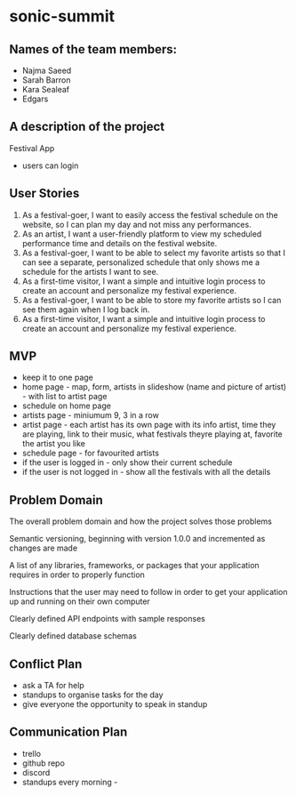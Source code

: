 # sonic-summit

## Names of the team members:

- Najma Saeed
- Sarah Barron
- Kara Sealeaf
- Edgars

## A description of the project

Festival App

- users can login

## User Stories

1. As a festival-goer, I want to easily access the festival schedule on the website, so I can plan my day and not miss any performances.
2. As an artist, I want a user-friendly platform to view my scheduled performance time and details on the festival website.
3. As a festival-goer, I want to be able to select my favorite artists so that I can see a separate, personalized schedule that only shows me a schedule for the artists I want to see.
4. As a first-time visitor, I want a simple and intuitive login process to create an account and personalize my festival experience.
5. As a festival-goer, I want to be able to store my favorite artists so I can see them again when I log back in.
6. As a first-time visitor, I want a simple and intuitive login process to create an account and personalize my festival experience.

## MVP

- keep it to one page
- home page - map, form, artists in slideshow (name and picture of artist) - with list to artist page
- schedule on home page
- artists page - miniumum 9, 3 in a row
- artist page - each artist has its own page with its info
  artist, time they are playing, link to their music, what festivals theyre playing at, favorite the artist you like
- schedule page - for favourited artists
- if the user is logged in - only show their current schedule
- if the user is not logged in - show all the festivals with all the details

## Problem Domain

The overall problem domain and how the project solves those problems

Semantic versioning, beginning with version 1.0.0 and incremented as changes are made

A list of any libraries, frameworks, or packages that your application requires in order to properly function

Instructions that the user may need to follow in order to get your application up and running on their own computer

Clearly defined API endpoints with sample responses

Clearly defined database schemas

## Conflict Plan

- ask a TA for help
- standups to organise tasks for the day
- give everyone the opportunity to speak in standup

## Communication Plan

- trello
- github repo
- discord
- standups every morning -
